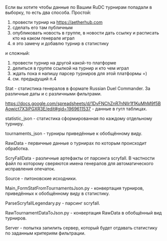 Если вы хотите чтобы данные по Вашим RuDC турнирам попадали в выборку, то есть два способа. Простой:
1) провести турнир на https://aetherhub.com
2) сделать его там публичным
3) опубликовать новость в группе, в новости дать ссылку и расписать кто на каком генерале играл
4) я это замечу и добавлю турнир в статистику

и сложный:
1) провести турнир на другой какой-то платформе
2) делиться в группе ссылкой на турнир и кто чем играл
3) ждать пока я напишу парсер турниров для этой платформы =)
4) см. предыдущий п.4

Stat - статистика генералов в формате Russian Duel Commander. За различные даты и с различными фильтрами.

https://docs.google.com/spreadsheets/d/1DvFNChZnR7nNllr1f1KuMhM9f5BAowict7X3iPGXR3E/edit#gid=1969611537 - данные в гугл таблицах.

statistic_json - статистика сформированная по каждому отдельному турниру.

tournaments_json - турниры приведённые к обобщённому виду.

RawData - первичные данные о турнирах по которым происходит обработка.

ScryFallData - различные артефакты от парсинга scryfall. В частности файл по которому сверяются имена генералов для
автоматического исправления опечаток.

Source - питоновские исходники.

Main_FormStatFromTournamentsJson.py - конвертация турниров, приведённых к обобщённому виду в статистику.

ParseScryfallLegendary.py - парсинг scryfall.

RawTournamentDataToJson.py - конвертация RawData в обобщённый вид турниров.

Server - попытка запилить сервер, который будет отдавать статистику по заданным критериям фильтрации.
